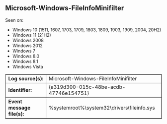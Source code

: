 ## Microsoft-Windows-FileInfoMinifilter

Seen on:
* Windows 10 (1511, 1607, 1703, 1709, 1803, 1809, 1903, 1909, 2004, 20H2)
* Windows 11 (21H2)
* Windows 2008
* Windows 2012
* Windows 7
* Windows 8.0
* Windows 8.1
* Windows Vista

<table border="1" class="docutils">
  <tbody>
    <tr>
      <td><b>Log source(s):</b></td>
      <td>Microsoft-Windows-FileInfoMinifilter</td>
    </tr>
    <tr>
      <td><b>Identifier:</b></td>
      <td>{a319d300-015c-48be-acdb-47746e154751}</td>
    </tr>
    <tr>
      <td><b>Event message file(s):</b></td>
      <td>%systemroot%\system32\drivers\fileinfo.sys</td>
    </tr>
  </tbody>
</table>

&nbsp;

